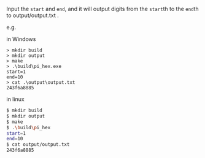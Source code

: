 Input the `start` and `end`, and it will output digits from the `start`th to the `end`th to output/output.txt .

e.g.

in Windows
```shell
> mkdir build
> mkdir output
> make
> .\build\pi_hex.exe
start=1
end=10
> cat .\output\output.txt
243f6a8885
```

in linux
```bash
$ mkdir build
$ mkdir output
$ make
$ .\build\pi_hex
start=1
end=10
$ cat output/output.txt
243f6a8885
```

